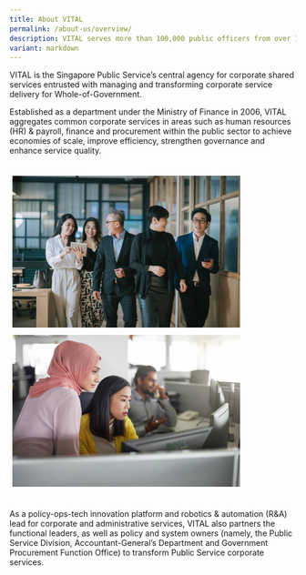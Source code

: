 ```yaml
---
title: About VITAL
permalink: /about-us/overview/
description: VITAL serves more than 100,000 public officers from over 100 agencies.
variant: markdown
---
```

<div class="container">
<p>VITAL is the Singapore Public Service’s central agency for corporate shared services entrusted with managing and transforming corporate service delivery for Whole-of-Government.</p>
<p>Established as a department under the Ministry of Finance in 2006, VITAL aggregates common corporate services in areas such as human resources (HR) &amp; payroll, finance and procurement within the public sector to achieve economies of scale, improve efficiency, strengthen governance and enhance service quality. </p>&nbsp;
<div class="row">
	<div class="column">
		<img style="width: 400px; padding: 5px;" src="/images/overview/CorporateImg13.jpg">
	</div>
	<div class="column">
		<img style="width: 400px; padding: 5px" src="/images/overview/CorporateImg10_Asian_.jpg"></div>
	</div>
</div>&nbsp;
<p>As a policy-ops-tech innovation platform and robotics &amp; automation (R&amp;A) lead for corporate and administrative services, VITAL also partners the functional leaders, as well as policy and system owners (namely, the Public Service Division, Accountant-General’s Department and Government Procurement Function Office) to transform Public Service corporate services.</p>